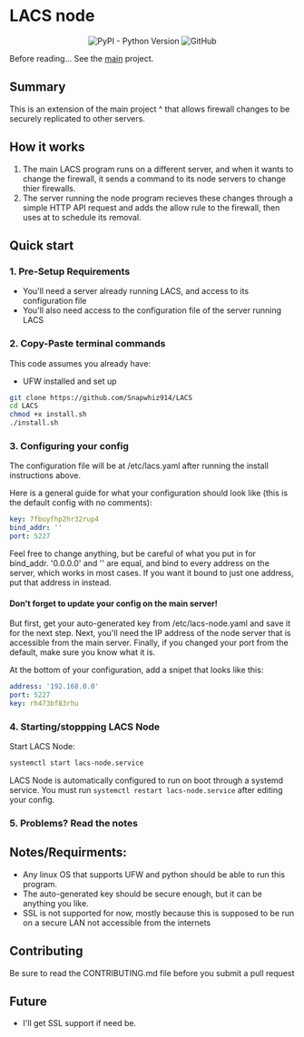# LACS node

<p align=center><img alt="PyPI - Python Version" src="https://img.shields.io/pypi/pyversions/pyyaml"> <img alt="GitHub" src="https://img.shields.io/github/license/Snapwhiz914/LACS-node"> </p>

Before reading...
See the [main](https://github.com/Snapwhiz914/LACS) project.

## Summary
This is an extension of the main project ^ that allows firewall changes to be securely replicated to other servers.

## How it works

1. The main LACS program runs on a different server, and when it wants to change the firewall, it sends a command to its node servers to change thier firewalls.
2. The server running the node program recieves these changes through a simple HTTP API request and adds the allow rule to the firewall, then uses at to schedule its removal.

## Quick start

### 1. Pre-Setup Requirements

 - You'll need a server already running LACS, and access to its configuration file
 - You'll also need access to the configuration file of the server running LACS

### 2. Copy-Paste terminal commands

This code assumes you already have:
 - UFW installed and set up

```bash
git clone https://github.com/Snapwhiz914/LACS
cd LACS
chmod +x install.sh
./install.sh
```

### 3. Configuring your config

The configuration file will be at /etc/lacs.yaml after running the install instructions above.

Here is a general guide for what your configuration should look like (this is the default config with no comments):

```yaml
key: 7fbuyfhp2hr32rup4
bind_addr: ''
port: 5227
```

Feel free to change anything, but be careful of what you put in for bind_addr.
'0.0.0.0' and '' are equal, and bind to every address on the server, which works in most cases.
If you want it bound to just one address, put that address in instead.

#### Don't forget to update your config on the main server!

But first, get your auto-generated key from /etc/lacs-node.yaml and save it for the next step.
Next, you'll need the IP address of the node server that is accessible from the main server.
Finally, if you changed your port from the default, make sure you know what it is.

At the bottom of your configuration, add a snipet that looks like this:
```yaml
address: '192.168.0.0'
port: 5227
key: rh473bf83rhu
```

### 4. Starting/stoppping LACS Node

Start LACS Node:
```bash
systemctl start lacs-node.service
```
LACS Node is automatically configured to run on boot through a systemd service.
You must run ```systemctl restart lacs-node.service``` after editing your config.

### 5. Problems? Read the notes

## Notes/Requirments:
 - Any linux OS that supports UFW and python should be able to run this program.
 - The auto-generated key should be secure enough, but it can be anything you like.
 - SSL is not supported for now, mostly because this is supposed to be run on a secure LAN not accessible from the internets

## Contributing

Be sure to read the CONTRIBUTING.md file before you submit a pull request

## Future

 - I'll get SSL support if need be.
